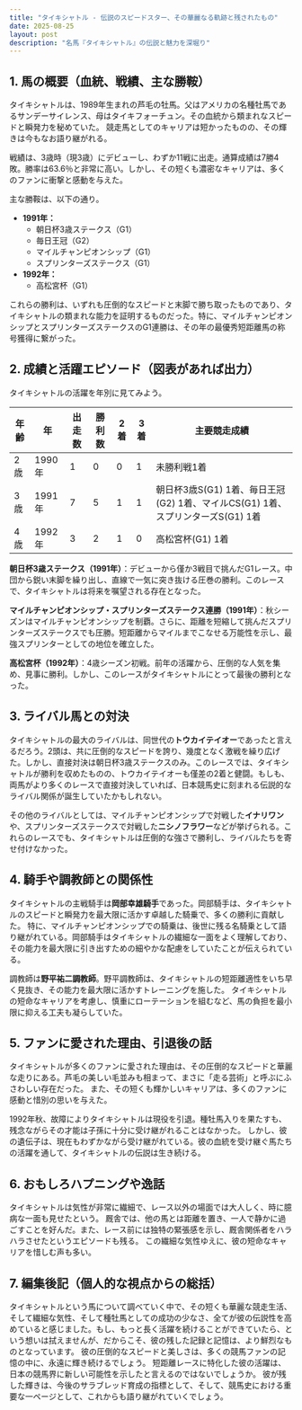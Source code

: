 ```yaml
---
title: "タイキシャトル - 伝説のスピードスター、その華麗なる軌跡と残されたもの"
date: 2025-08-25
layout: post
description: "名馬『タイキシャトル』の伝説と魅力を深堀り"
---
```


## 1. 馬の概要（血統、戦績、主な勝鞍）

タイキシャトルは、1989年生まれの芦毛の牡馬。父はアメリカの名種牡馬であるサンデーサイレンス、母はタイキフォーチュン。その血統から類まれなスピードと瞬発力を秘めていた。  競走馬としてのキャリアは短かったものの、その輝きは今もなお語り継がれる。

戦績は、3歳時（現3歳）にデビューし、わずか11戦に出走。通算成績は7勝4敗。勝率は63.6％と非常に高い。しかし、その短くも濃密なキャリアは、多くのファンに衝撃と感動を与えた。

主な勝鞍は、以下の通り。

* **1991年：**
    * 朝日杯3歳ステークス（G1）
    * 毎日王冠（G2）
    * マイルチャンピオンシップ（G1）
    * スプリンターズステークス（G1）
* **1992年：**
    * 高松宮杯（G1）


これらの勝利は、いずれも圧倒的なスピードと末脚で勝ち取ったものであり、タイキシャトルの類まれな能力を証明するものだった。特に、マイルチャンピオンシップとスプリンターズステークスのG1連勝は、その年の最優秀短距離馬の称号獲得に繋がった。


## 2. 成績と活躍エピソード（図表があれば出力）

タイキシャトルの活躍を年別に見てみよう。

| 年齢 | 年     | 出走数 | 勝利数 | 2着 | 3着 | 主要競走成績                               |
|------|---------|---------|---------|-----|-----|--------------------------------------------|
| 2歳  | 1990年 | 1       | 0       | 0   | 1   | 未勝利戦1着                               |
| 3歳  | 1991年 | 7       | 5       | 1   | 1   | 朝日杯3歳S(G1) 1着、毎日王冠(G2) 1着、マイルCS(G1) 1着、スプリンターズS(G1) 1着 |
| 4歳  | 1992年 | 3       | 2       | 1   | 0   | 高松宮杯(G1) 1着                               |

**朝日杯3歳ステークス（1991年）**：デビューから僅か3戦目で挑んだG1レース。中団から鋭い末脚を繰り出し、直線で一気に突き抜ける圧巻の勝利。このレースで、タイキシャトルは将来を嘱望される存在となった。

**マイルチャンピオンシップ・スプリンターズステークス連勝（1991年）**：秋シーズンはマイルチャンピオンシップを制覇。さらに、距離を短縮して挑んだスプリンターズステークスでも圧勝。短距離からマイルまでこなせる万能性を示し、最強スプリンターとしての地位を確立した。

**高松宮杯（1992年）**：4歳シーズン初戦。前年の活躍から、圧倒的な人気を集め、見事に勝利。しかし、このレースがタイキシャトルにとって最後の勝利となった。


## 3. ライバル馬との対決

タイキシャトルの最大のライバルは、同世代の**トウカイテイオー**であったと言えるだろう。2頭は、共に圧倒的なスピードを誇り、幾度となく激戦を繰り広げた。しかし、直接対決は朝日杯3歳ステークスのみ。このレースでは、タイキシャトルが勝利を収めたものの、トウカイテイオーも僅差の2着と健闘。もしも、両馬がより多くのレースで直接対決していれば、日本競馬史に刻まれる伝説的なライバル関係が誕生していたかもしれない。

その他のライバルとしては、マイルチャンピオンシップで対戦した**イナリワン**や、スプリンターズステークスで対戦した**ニシノフラワー**などが挙げられる。これらのレースでも、タイキシャトルは圧倒的な強さで勝利し、ライバルたちを寄せ付けなかった。


## 4. 騎手や調教師との関係性

タイキシャトルの主戦騎手は**岡部幸雄騎手**であった。岡部騎手は、タイキシャトルのスピードと瞬発力を最大限に活かす卓越した騎乗で、多くの勝利に貢献した。  特に、マイルチャンピオンシップでの騎乗は、後世に残る名騎乗として語り継がれている。岡部騎手はタイキシャトルの繊細な一面をよく理解しており、その能力を最大限に引き出すための細やかな配慮をしていたことが伝えられている。

調教師は**野平祐二調教師**。野平調教師は、タイキシャトルの短距離適性をいち早く見抜き、その能力を最大限に活かすトレーニングを施した。  タイキシャトルの短命なキャリアを考慮し、慎重にローテーションを組むなど、馬の負担を最小限に抑える工夫も凝らしていた。


## 5. ファンに愛された理由、引退後の話

タイキシャトルが多くのファンに愛された理由は、その圧倒的なスピードと華麗な走りにある。芦毛の美しい毛並みも相まって、まさに「走る芸術」と呼ぶにふさわしい存在だった。  また、その短くも輝かしいキャリアは、多くのファンに感動と惜別の思いを与えた。  

1992年秋、故障によりタイキシャトルは現役を引退。種牡馬入りを果たすも、残念ながらその才能は子孫に十分に受け継がれることはなかった。  しかし、彼の遺伝子は、現在もわずかながら受け継がれている。彼の血統を受け継ぐ馬たちの活躍を通して、タイキシャトルの伝説は生き続ける。


## 6. おもしろハプニングや逸話

タイキシャトルは気性が非常に繊細で、レース以外の場面では大人しく、時に臆病な一面も見せたという。  厩舎では、他の馬とは距離を置き、一人で静かに過ごすことを好んだ。また、レース前には独特の緊張感を示し、厩舎関係者をハラハラさせたというエピソードも残る。  この繊細な気性ゆえに、彼の短命なキャリアを惜しむ声も多い。


## 7. 編集後記（個人的な視点からの総括）

タイキシャトルという馬について調べていく中で、その短くも華麗な競走生活、そして繊細な気性、そして種牡馬としての成功の少なさ、全てが彼の伝説性を高めていると感じました。もし、もっと長く活躍を続けることができていたら、という想いは拭えませんが、だからこそ、彼の残した記録と記憶は、より鮮烈なものとなっています。  彼の圧倒的なスピードと美しさは、多くの競馬ファンの記憶の中に、永遠に輝き続けるでしょう。  短距離レースに特化した彼の活躍は、日本の競馬界に新しい可能性を示したと言えるのではないでしょうか。  彼が残した輝きは、今後のサラブレッド育成の指標として、そして、競馬史における重要な一ページとして、これからも語り継がれていくでしょう。
